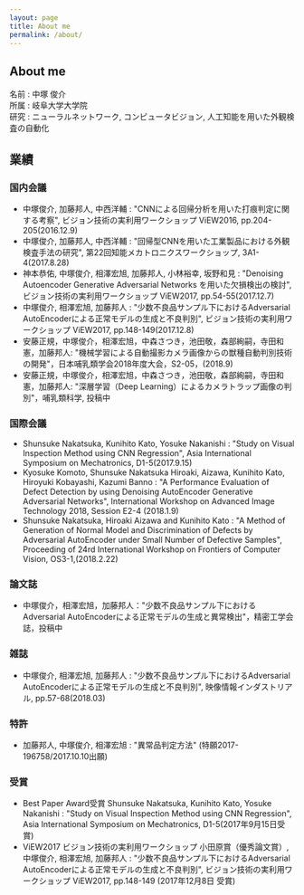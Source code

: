 ```yaml
---
layout: page
title: About me
permalink: /about/
---
```


## About me 
名前 : 中塚 俊介  
所属 : 岐阜大学大学院  
研究 : ニューラルネットワーク, コンピュータビジョン, 人工知能を用いた外観検査の自動化

## 業績

### 国内会議
* 中塚俊介, 加藤邦人, 中西洋輔 : "CNNによる回帰分析を用いた打痕判定に関する考察", ビジョン技術の実利用ワークショップ ViEW2016, pp.204-205(2016.12.9)
* 中塚俊介, 加藤邦人, 中西洋輔 : "回帰型CNNを用いた工業製品における外観検査手法の研究", 第22回知能メカトロニクスワークショップ, 3A1-4(2017.8.28)
* 神本恭佑, 中塚俊介, 相澤宏旭, 加藤邦人, 小林裕幸, 坂野和見 : "Denoising Autoencoder Generative Adversarial Networks を用いた欠損検出の検討", ビジョン技術の実利用ワークショップ ViEW2017, pp.54-55(2017.12.7)
* 中塚俊介, 相澤宏旭, 加藤邦人 : "少数不良品サンプル下におけるAdversarial AutoEncoderによる正常モデルの生成と不良判別", ビジョン技術の実利用ワークショップ ViEW2017, pp.148-149(2017.12.8)
* 安藤正規，中塚俊介，相澤宏旭，中森さつき，池田敬，森部絢嗣，寺田和憲，加藤邦人: "機械学習による自動撮影カメラ画像からの獣種自動判別技術の開発"，日本哺乳類学会2018年度大会，S2-05，(2018.9)
* 安藤正規，中塚俊介，相澤宏旭，中森さつき，池田敬，森部絢嗣，寺田和憲，加藤邦人: "深層学習（Deep Learning）によるカメラトラップ画像の判別"，哺乳類科学, 投稿中

### 国際会議
* Shunsuke Nakatsuka, Kunihito Kato, Yosuke Nakanishi : "Study on Visual Inspection Method using CNN Regression", Asia International Symposium on Mechatronics, D1-5(2017.9.15)
* Kyosuke Komoto, Shunsuke Nakatsuka Hiroaki, Aizawa, Kunihito Kato, Hiroyuki Kobayashi, Kazumi Banno : "A Performance Evaluation of Defect Detection by using Denoising AutoEncoder Generative Adversarial Networks", International Workshop on Advanced Image Technology 2018, Session E2-4 (2018.1.9)
* Shunsuke Nakatsuka, Hiroaki Aizawa and Kunihito Kato : "A Method of Generation of Normal Model and Discrimination of Defects by Adversarial AutoEncoder under Small Number of Defective Samples", Proceeding of 24rd International Workshop on Frontiers of Computer Vision, OS3-1,(2018.2.22)

### 論文誌
* 中塚俊介，相澤宏旭，加藤邦人："少数不良品サンプル下におけるAdversarial AutoEncoderによる正常モデルの生成と異常検出"，精密工学会誌，投稿中

### 雑誌
* 中塚俊介, 相澤宏旭, 加藤邦人 : "少数不良品サンプル下におけるAdversarial AutoEncoderによる正常モデルの生成と不良判別", 映像情報インダストリアル, pp.57-68(2018.03)

### 特許
* 加藤邦人, 中塚俊介, 相澤宏旭 : "異常品判定方法" (特願2017-196758/2017.10.10出願)

### 受賞
* Best Paper Award受賞 Shunsuke Nakatsuka, Kunihito Kato, Yosuke Nakanishi : "Study on Visual Inspection Method using CNN Regression", Asia International Symposium on Mechatronics, D1-5(2017年9月15日受賞)
* ViEW2017 ビジョン技術の実利用ワークショップ 小田原賞（優秀論文賞）, 中塚俊介, 相澤宏旭, 加藤邦人 : "少数不良品サンプル下におけるAdversarial AutoEncoderによる正常モデルの生成と不良判別", ビジョン技術の実利用ワークショップ ViEW2017, pp.148-149 (2017年12月8日 受賞)
